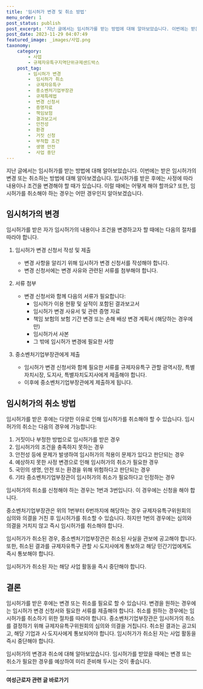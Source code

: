 ```yaml
---
title: '임시허가 변경 및 취소 방법'
menu_order: 1
post_status: publish
post_excerpt: '지난 글에서는 임시허가를 받는 방법에 대해 알아보았습니다. 이번에는 받은 임시허가의 변경 또는 취소하는 방법에 대해 알아보겠습니다. 임시허가를 받은 후에는 사정에 따라 내용이나 조건을 변경해야 할 때가 있습니다. 이럴 때에는 어떻게 해야 할까요  또한, 임시허가를 취소해야 하는 경우는 어떤 경우인지 알아보겠습니다.'
post_date: 2023-11-29 04:07:49
featured_image: _images/사업.png
taxonomy:
    category:
        - 사업
        - 규제자유특구지역단위규제샌드박스
    post_tag:
        - 임시허가 변경
        -  임시허가 취소
        -  규제자유특구
        -  중소벤처기업부장관
        -  규제특례법
        -  변경 신청서
        -  증명자료
        -  책임보험
        -  결과보고서
        -  안전성
        -  환경
        -  거짓 신청
        -  부적합 조건
        -  생명 안전
        -  사업 중단
---
```



지난 글에서는 임시허가를 받는 방법에 대해 알아보았습니다. 이번에는 받은 임시허가의 변경 또는 취소하는 방법에 대해 알아보겠습니다. 임시허가를 받은 후에는 사정에 따라 내용이나 조건을 변경해야 할 때가 있습니다. 이럴 때에는 어떻게 해야 할까요? 또한, 임시허가를 취소해야 하는 경우는 어떤 경우인지 알아보겠습니다.

## 임시허가의 변경

임시허가를 받은 자가 임시허가의 내용이나 조건을 변경하고자 할 때에는 다음의 절차를 따라야 합니다.

1. 임시허가 변경 신청서 작성 및 제출
   - 변경 사항을 알리기 위해 임시허가 변경 신청서를 작성해야 합니다.
   - 변경 신청서에는 변경 사유와 관련된 서류를 첨부해야 합니다.

2. 서류 첨부
   - 변경 신청서와 함께 다음의 서류가 필요합니다:
     - 임시허가 이용 현황 및 실적이 포함된 결과보고서
     - 임시허가 변경 사유서 및 관련 증명 자료
     - 책임 보험의 보험 기간 변경 또는 손해 배상 변경 계획서 (해당하는 경우에만)
     - 임시허가서 사본
     - 그 밖에 임시허가 변경에 필요한 사항

3. 중소벤처기업부장관에게 제출
   - 임시허가 변경 신청서와 함께 필요한 서류를 규제자유특구 관할 광역시장, 특별자치시장, 도지사, 특별자치도지사에게 제출해야 합니다.
   - 이후에 중소벤처기업부장관에게 제출하게 됩니다.

## 임시허가의 취소 방법

임시허가를 받은 후에는 다양한 이유로 인해 임시허가를 취소해야 할 수 있습니다. 임시허가의 취소는 다음의 경우에 가능합니다:

1. 거짓이나 부정한 방법으로 임시허가를 받은 경우
2. 임시허가의 조건을 충족하지 못하는 경우
3. 안전성 등에 문제가 발생하여 임시허가의 적용이 문제가 있다고 판단되는 경우
4. 예상하지 못한 사정 변경으로 인해 임시허가의 취소가 필요한 경우
5. 국민의 생명, 안전 또는 환경을 위해 위험하다고 판단되는 경우
6. 기타 중소벤처기업부장관이 임시허가의 취소가 필요하다고 인정하는 경우

임시허가의 취소를 신청해야 하는 경우는 1번과 3번입니다. 이 경우에는 신청을 해야 합니다.

중소벤처기업부장관은 위의 1번부터 6번까지에 해당하는 경우 규제자유특구위원회의 심의와 의결을 거친 후 임시허가를 취소할 수 있습니다. 하지만 1번의 경우에는 심의와 의결을 거치지 않고 즉시 임시허가를 취소해야 합니다.

임시허가가 취소된 경우, 중소벤처기업부장관은 취소된 사실을 관보에 공고해야 합니다. 또한, 취소된 결과를 규제자유특구 관할 시·도지사에게 통보하고 해당 민간기업에게도 즉시 통보해야 합니다.

임시허가가 취소된 자는 해당 사업 활동을 즉시 중단해야 합니다.

## 결론

임시허가를 받은 후에는 변경 또는 취소를 필요로 할 수 있습니다. 변경을 원하는 경우에는 임시허가 변경 신청서와 필요한 서류를 제출해야 합니다. 취소를 원하는 경우에는 임시허가를 취소하기 위한 절차를 따라야 합니다. 중소벤처기업부장관은 임시허가의 취소를 결정하기 위해 규제자유특구위원회의 심의와 의결을 거칩니다. 취소된 결과는 공고되고, 해당 기업과 시·도지사에게 통보되어야 합니다. 임시허가가 취소된 자는 사업 활동을 즉시 중단해야 합니다.

임시허가의 변경과 취소에 대해 알아보았습니다. 임시허가를 받았을 때에는 변경 또는 취소가 필요한 경우를 예상하여 미리 준비해 두시는 것이 좋습니다.
<!-- wp:separator -->
<hr class="wp-block-separator has-alpha-channel-opacity"/>
<!-- /wp:separator -->

<!-- wp:group {"backgroundColor":"base","layout":{"type":"constrained"}} -->
<div class="wp-block-group has-base-background-color has-background"><!-- wp:paragraph {"align":"center","fontSize":"medium"} -->
<p class="has-text-align-center has-large-font-size"><strong>여성근로자 관련 글 바로가기</strong></p>
<!-- /wp:paragraph -->


<!-- wp:latest-posts
{"categories":[{"id":10991,"count":19,"description":"","link":"https://uknowlaw.com/category/%ec%97%ac%ec%84%b1%ea%b7%bc%eb%a1%9c%ec%9e%90/","name":"여성근로자","slug":"여성근로자","taxonomy":"category","parent":0,"meta":[],"_links":{"self":[{"href":"https://uknowlaw.com/wp-json/wp/v2/categories/10991"}],"collection":[{"href":"https://uknowlaw.com/wp-json/wp/v2/categories"}],"about":[{"href":"https://uknowlaw.com/wp-json/wp/v2/taxonomies/category"}],"wp:post_type":[{"href":"https://uknowlaw.com/wp-json/wp/v2/posts?categories=10991"}],"curies":[{"name":"wp","href":"https://api.w.org/{rel}","templated":true}]}}],"postsToShow":100,"excerptLength":28,"postLayout":"grid","columns":2,"featuredImageAlign":"left","featuredImageSizeSlug":"large","fontSize":"small"} /--></div>
<!-- /wp:group -->
